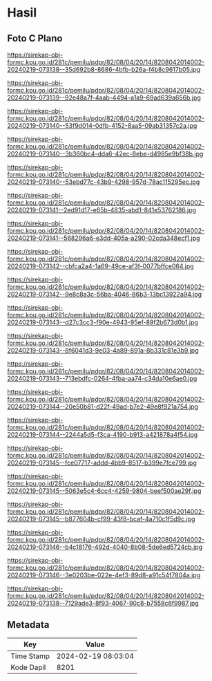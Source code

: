 # Hasil

## Foto C Plano

https://sirekap-obj-formc.kpu.go.id/281c/pemilu/pdpr/82/08/04/20/14/8208042014002-20240219-073138--35d692b8-8686-4bfb-b26a-f4b8c9617b05.jpg

https://sirekap-obj-formc.kpu.go.id/281c/pemilu/pdpr/82/08/04/20/14/8208042014002-20240219-073139--92e48a7f-4aab-4494-a1a9-69ad639a656b.jpg

https://sirekap-obj-formc.kpu.go.id/281c/pemilu/pdpr/82/08/04/20/14/8208042014002-20240219-073140--53f9d014-0dfb-4152-8aa5-09ab31357c2a.jpg

https://sirekap-obj-formc.kpu.go.id/281c/pemilu/pdpr/82/08/04/20/14/8208042014002-20240219-073140--3b360bc4-dda6-42ec-8ebe-d4985e9bf38b.jpg

https://sirekap-obj-formc.kpu.go.id/281c/pemilu/pdpr/82/08/04/20/14/8208042014002-20240219-073140--53ebd77c-43b9-4298-957d-78ac115295ec.jpg

https://sirekap-obj-formc.kpu.go.id/281c/pemilu/pdpr/82/08/04/20/14/8208042014002-20240219-073141--2ed91d17-e65b-4835-abd1-841e53762186.jpg

https://sirekap-obj-formc.kpu.go.id/281c/pemilu/pdpr/82/08/04/20/14/8208042014002-20240219-073141--568296a6-e3dd-405a-a290-02cda348ecf1.jpg

https://sirekap-obj-formc.kpu.go.id/281c/pemilu/pdpr/82/08/04/20/14/8208042014002-20240219-073142--cbfca2a4-1a69-49ce-af3f-0077bffce064.jpg

https://sirekap-obj-formc.kpu.go.id/281c/pemilu/pdpr/82/08/04/20/14/8208042014002-20240219-073142--9e8c8a3c-56ba-4046-86b3-13bc13922a94.jpg

https://sirekap-obj-formc.kpu.go.id/281c/pemilu/pdpr/82/08/04/20/14/8208042014002-20240219-073143--d27c3cc3-f90e-4943-95ef-89f2b673d0b1.jpg

https://sirekap-obj-formc.kpu.go.id/281c/pemilu/pdpr/82/08/04/20/14/8208042014002-20240219-073143--8f6041d3-9e03-4a89-891a-8b331c81e3b9.jpg

https://sirekap-obj-formc.kpu.go.id/281c/pemilu/pdpr/82/08/04/20/14/8208042014002-20240219-073143--713ebdfc-0264-4fba-aa74-c34da10e6ae0.jpg

https://sirekap-obj-formc.kpu.go.id/281c/pemilu/pdpr/82/08/04/20/14/8208042014002-20240219-073144--20e50b81-d22f-49ad-b7e2-49e8f921a754.jpg

https://sirekap-obj-formc.kpu.go.id/281c/pemilu/pdpr/82/08/04/20/14/8208042014002-20240219-073144--2244a5d5-f3ca-4190-b913-a421878a4f54.jpg

https://sirekap-obj-formc.kpu.go.id/281c/pemilu/pdpr/82/08/04/20/14/8208042014002-20240219-073145--fce07717-addd-4bb9-8517-b399e7fce799.jpg

https://sirekap-obj-formc.kpu.go.id/281c/pemilu/pdpr/82/08/04/20/14/8208042014002-20240219-073145--5063e5c4-6cc4-4259-9804-beef500ae29f.jpg

https://sirekap-obj-formc.kpu.go.id/281c/pemilu/pdpr/82/08/04/20/14/8208042014002-20240219-073145--b877604b-cf99-43f8-bcaf-4a710c1f5d9c.jpg

https://sirekap-obj-formc.kpu.go.id/281c/pemilu/pdpr/82/08/04/20/14/8208042014002-20240219-073146--b4c18176-492d-4040-8b08-5de6ed5724cb.jpg

https://sirekap-obj-formc.kpu.go.id/281c/pemilu/pdpr/82/08/04/20/14/8208042014002-20240219-073146--3e0203be-022e-4ef3-89d8-a91c54f7804a.jpg

https://sirekap-obj-formc.kpu.go.id/281c/pemilu/pdpr/82/08/04/20/14/8208042014002-20240219-073138--7129ade3-8f93-4067-90c8-b7558c6f9987.jpg


## Metadata

| Key        | Value               |
| ---------- | ------------------- |
| Time Stamp | 2024-02-19 08:03:04 |
| Kode Dapil | 8201                |



